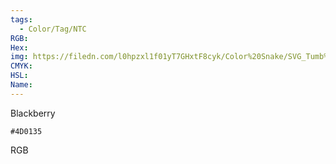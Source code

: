 ```yaml
---
tags:
  - Color/Tag/NTC
RGB:
Hex:
img: https://filedn.com/l0hpzxl1f01yT7GHxtF8cyk/Color%20Snake/SVG_Tumb%20Mass%20No%20Name/4D0135.svg
CMYK:
HSL:
Name:
---
```

Blackberry
```palette
#4D0135
```
RGB
